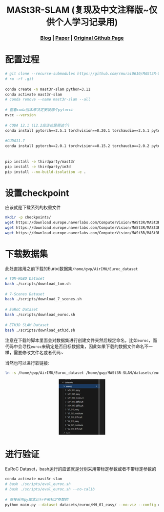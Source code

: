 [comment]: <> (# MASt3R-SLAM)

<h1 align="center"> MASt3R-SLAM (复现及中文注释版~仅供个人学习记录用)
</h1>

[comment]: <> ( <h2 align="center">PAPER</h2>)
  <h3 align="center">
  <a href="https://kwanwaipang.github.io/MASt3R-SLAM/" target="_blank">Blog</a> 
  | <a href="https://arxiv.org/pdf/2412.12392" target="_blank">Paper</a>
  | <a href="https://github.com/rmurai0610/MASt3R-SLAM" target="_blank">Original Github Page</a>
  </h3>
  <div align="center"></div>

# 配置过程

```bash
# git clone --recurse-submodules https://github.com/rmurai0610/MASt3R-SLAM.git
# rm -rf .git

conda create -n mast3r-slam python=3.11
conda activate mast3r-slam
# conda remove --name mast3r-slam --all

# 查看cuda版本来决定安装哪个pytorch
nvcc --version

# CUDA 12.1 (12.2应该也是用这个)
conda install pytorch==2.5.1 torchvision==0.20.1 torchaudio==2.5.1 pytorch-cuda=12.1 -c pytorch -c nvidia

#CUDA11.7
conda install pytorch==2.0.1 torchvision==0.15.2 torchaudio==2.0.2 pytorch-cuda=11.7 -c pytorch -c nvidia


pip install -e thirdparty/mast3r
pip install -e thirdparty/in3d
pip install --no-build-isolation -e .

```

# 设置checkpoint
应该就是下载系列的权重文件
```bash
mkdir -p checkpoints/
wget https://download.europe.naverlabs.com/ComputerVision/MASt3R/MASt3R_ViTLarge_BaseDecoder_512_catmlpdpt_metric.pth -P checkpoints/
wget https://download.europe.naverlabs.com/ComputerVision/MASt3R/MASt3R_ViTLarge_BaseDecoder_512_catmlpdpt_metric_retrieval_trainingfree.pth -P checkpoints/
wget https://download.europe.naverlabs.com/ComputerVision/MASt3R/MASt3R_ViTLarge_BaseDecoder_512_catmlpdpt_metric_retrieval_codebook.pkl -P checkpoints/
```

# 下载数据集
此处直接用之前下载的Euroc数据集`/home/gwp/AirIMU/Euroc_dataset`

```bash
# TUM-RGBD Dataset
bash ./scripts/download_tum.sh

# 7-Scenes Dataset
bash ./scripts/download_7_scenes.sh

# EuRoC Dataset
bash ./scripts/download_euroc.sh

# ETH3D SLAM Dataset
bash ./scripts/download_eth3d.sh
```

注意在下载的脚本里面会对数据集进行创建文件夹然后规定命名，比如`euroc`，而代码中会寻找`euroc`来确定是否目标数据集，因此如果下载的数据文件命名不一样，需要修改文件名或者代码~

当然也可以进行软链接:

```bash
ln -s /home/gwp/AirIMU/Euroc_dataset /home/gwp/MASt3R-SLAM/datasets/euroc
```

<div align="center">
  <img src="./media/微信截图_20250226172338.png" width="30%" />
<figcaption>  
</figcaption>
</div>

# 进行验证
EuRoC Dataset，bash运行的应该就是分别采用带标定参数或者不带标定参数的

```bash
conda activate mast3r-slam
# bash ./scripts/eval_euroc.sh 
# bash ./scripts/eval_euroc.sh --no-calib

# 直接采用py脚本运行不带标定参数的
python main.py --dataset datasets/euroc/MH_01_easy/ --no-viz --config config/eval_no_calib.yaml
```